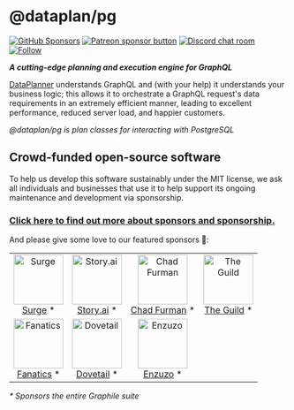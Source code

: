 # @dataplan/pg

[![GitHub Sponsors](https://img.shields.io/github/sponsors/benjie?color=ff69b4&label=github%20sponsors)](https://github.com/sponsors/benjie)
[![Patreon sponsor button](https://img.shields.io/badge/sponsor-via%20Patreon-orange.svg)](https://patreon.com/benjie)
[![Discord chat room](https://img.shields.io/discord/489127045289476126.svg)](http://discord.gg/graphile)
[![Follow](https://img.shields.io/badge/twitter-@DataPlannerHQ-blueviolet.svg)](https://twitter.com/DataPlannerHQ)

_**A cutting-edge planning and execution engine for GraphQL**_

[DataPlanner][dataplanner] understands GraphQL and (with your help) it
understands your business logic; this allows it to orchestrate a GraphQL
request's data requirements in an extremely efficient manner, leading to
excellent performance, reduced server load, and happier customers.

_@dataplan/pg is plan classes for interacting with PostgreSQL_

<!-- SPONSORS_BEGIN -->

## Crowd-funded open-source software

To help us develop this software sustainably under the MIT license, we ask all
individuals and businesses that use it to help support its ongoing maintenance
and development via sponsorship.

### [Click here to find out more about sponsors and sponsorship.](https://www.graphile.org/sponsor/)

And please give some love to our featured sponsors 🤩:

<table><tr>
<td align="center"><a href="https://surge.io/"><img src="https://graphile.org/images/sponsors/surge.png" width="90" height="90" alt="Surge" /><br />Surge</a> *</td>
<td align="center"><a href="https://storyscript.com/?utm_source=postgraphile"><img src="https://graphile.org/images/sponsors/storyscript.png" width="90" height="90" alt="Story.ai" /><br />Story.ai</a> *</td>
<td align="center"><a href="http://chads.website"><img src="https://graphile.org/images/sponsors/chadf.png" width="90" height="90" alt="Chad Furman" /><br />Chad Furman</a> *</td>
<td align="center"><a href="https://www.the-guild.dev/"><img src="https://graphile.org/images/sponsors/theguild.png" width="90" height="90" alt="The Guild" /><br />The Guild</a> *</td>
</tr><tr>
<td align="center"><a href="https://www.fanatics.com/"><img src="https://graphile.org/images/sponsors/fanatics.png" width="90" height="90" alt="Fanatics" /><br />Fanatics</a> *</td>
<td align="center"><a href="https://dovetailapp.com/"><img src="https://graphile.org/images/sponsors/dovetail.png" width="90" height="90" alt="Dovetail" /><br />Dovetail</a> *</td>
<td align="center"><a href="https://www.enzuzo.com/"><img src="https://graphile.org/images/sponsors/enzuzo.png" width="90" height="90" alt="Enzuzo" /><br />Enzuzo</a> *</td>
</tr></table>

<em>\* Sponsors the entire Graphile suite</em>

<!-- SPONSORS_END -->

[dataplanner]: packages/dataplanner/
